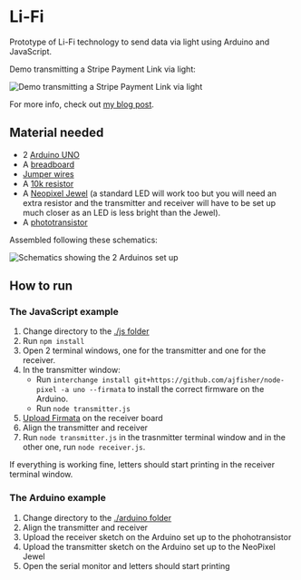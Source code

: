 # Li-Fi

Prototype of Li-Fi technology to send data via light using Arduino and JavaScript.

Demo transmitting a Stripe Payment Link via light:

![Demo transmitting a Stripe Payment Link via light](./demo-lifi-link.gif)

For more info, check out [my blog post](https://charliegerard.dev/blog/payments-speed-light-introduction-lifi).

## Material needed

- 2 [Arduino UNO](https://store.arduino.cc/products/arduino-uno-rev3)
- A [breadboard](https://www.adafruit.com/product/4539)
- [Jumper wires](https://www.adafruit.com/product/1956)
- A [10k resistor](https://www.adafruit.com/product/2784)
- A [Neopixel Jewel](https://www.adafruit.com/product/2858) (a standard LED will work too but you will need an extra resistor and the transmitter and receiver will have to be set up much closer as an LED is less bright than the Jewel).
- A [phototransistor](https://www.adafruit.com/product/2831)

Assembled following these schematics:

![Schematics showing the 2 Arduinos set up](https://res.cloudinary.com/devdevcharlie/image/upload/v1676255691/LiFi/Ingenious_Leelo-Juttuli_2_e7h6sn.png)

## How to run

### The JavaScript example

1. Change directory to the [./js folder](./js/)
2. Run `npm install`
3. Open 2 terminal windows, one for the transmitter and one for the receiver.
4. In the transmitter window:
    - Run `interchange install git+https://github.com/ajfisher/node-pixel -a uno --firmata` to install the correct firmware on the Arduino.
    - Run `node transmitter.js`
5. [Upload Firmata](https://docs.arduino.cc/hacking/software/FirmataLibrary) on the receiver board
6. Align the transmitter and receiver
7. Run `node transmitter.js` in the trasnmitter terminal window and in the other one, run `node receiver.js`.

If everything is working fine, letters should start printing in the receiver terminal window.

### The Arduino example

1. Change directory to the [./arduino folder](./arduino-example/)
2. Align the transmitter and receiver
3. Upload the receiver sketch on the Arduino set up to the phohotransistor
4. Upload the transmitter sketch on the Arduino set up to the NeoPixel Jewel
5. Open the serial monitor and letters should start printing

